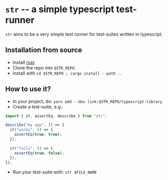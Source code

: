 # `str` -- a simple typescript test-runner

`str` aims to be a very simple test runner for test-suites written
in typescript.

## Installation from source

- Install [rust](https://www.rust-lang.org/).
- Clone the repo into `$STR_REPO`.
- Install with `cd $STR_REPO ; cargo install --path .`.

## How to use it?

- In your project, do:
  `yarn add --dev link:$STR_REPO/typescript-library`
- Create a test-suite, e.g.:

```typescript
import { it, assertEq, describe } from "str";

describe("my app", () => {
  it("works", () => {
    assertEq(true, true);
  });

  it("fails", () => {
    assertEq(true, false);
  });
});
```

- Run your test-suite with:
  `str $FILE_NAME`
